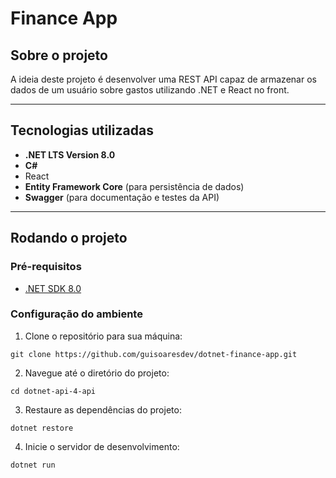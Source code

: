 # Finance App

## Sobre o projeto

A ideia deste projeto é desenvolver uma REST API capaz de armazenar os dados de um usuário sobre gastos utilizando .NET e React no front.

---

## Tecnologias utilizadas

- **.NET LTS Version 8.0**
- **C#**
- React
- **Entity Framework Core** (para persistência de dados)
- **Swagger** (para documentação e testes da API)

---

## Rodando o projeto

### Pré-requisitos

- [.NET SDK 8.0](https://dotnet.microsoft.com/download/dotnet/8.0)

### Configuração do ambiente

1. Clone o repositório para sua máquina:
```
git clone https://github.com/guisoaresdev/dotnet-finance-app.git
```
2. Navegue até o diretório do projeto:

```
cd dotnet-api-4-api
```

3. Restaure as dependências do projeto:

```
dotnet restore
```

4. Inicie o servidor de desenvolvimento:

```
dotnet run
```
